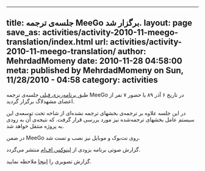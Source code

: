 ----------
title: جلسه‌ی ترجمه MeeGo برگزار شد.
layout: page
save_as: activities/activity-2010-11-meego-translation/index.html
url: activities/activity-2010-11-meego-translation/
author: MehrdadMomeny
date: 2010-11-28 04:58:00
meta: published by MehrdadMomeny on Sun, 11/28/2010 - 04:58
category: activities
----------
طبق[ برنامه‌ریزی قبلی](/reports/news-2010-11-meego-translation/) جلسه‌ی ترجمه MeeGo در
تاریخ ۶ آذر ۸۹ با حضور ۷ نفر از اعضای مشهدلاگ برگزار گردید.

در این جلسه علاوه بر ترجمه‌ی بخشهای ترجمه نشده‌ای از شاخه تحت توسعه‌ی این
سیستم عامل بخشهای ترجمه‌شده نیز مورد بررسی قرار گرفت. که نتیجه‌ی آن به زودی به
پروژه منتقل خواهد شد.

در ضمن MeeGo روی نت‌بوک و موبایل نیز نصب و تست شد.

گزارش صوتی برنامه بزودی از [لینوکس اف‌ام](http://linuxfm.com/) منتشر می‌گردد.

گزارش تصویری را [اینجا](http://mtux.wordpress.com/2010/11/27/meegotranslationpartyphotoreport/) ملاحظه نمایید.
